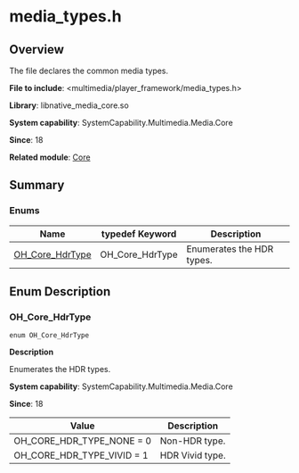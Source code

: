 # media_types.h

<!--Kit: AVCodec Kit-->
<!--Subsystem: Multimedia-->
<!--Owner: @zhanghongran-->
<!--Designer: @dpy2650--->
<!--Tester: @cyakee-->
<!--Adviser: @w_Machine_cc-->

## Overview

The file declares the common media types.

**File to include**: <multimedia/player_framework/media_types.h>

**Library**: libnative_media_core.so

**System capability**: SystemCapability.Multimedia.Media.Core

**Since**: 18

**Related module**: [Core](capi-core.md)

## Summary

### Enums

| Name| typedef Keyword| Description|
| -- | -- | -- |
| [OH_Core_HdrType](#oh_core_hdrtype) | OH_Core_HdrType | Enumerates the HDR types.|

## Enum Description

### OH_Core_HdrType

```
enum OH_Core_HdrType
```

**Description**

Enumerates the HDR types.

**System capability**: SystemCapability.Multimedia.Media.Core

**Since**: 18

| Value| Description|
| -- | -- |
| OH_CORE_HDR_TYPE_NONE = 0 | Non-HDR type.|
| OH_CORE_HDR_TYPE_VIVID = 1 | HDR Vivid type.|
